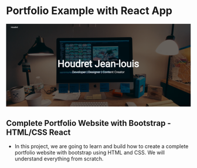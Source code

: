 # Portfolio Example with React App

<img src="./public/portfolio.png" alt="portfolio" />

## Complete Portfolio Website with Bootstrap - HTML/CSS React

- In this project, we are going to learn and build how to create a complete portfolio website with bootstrap using HTML and CSS. We will understand everything from scratch.

